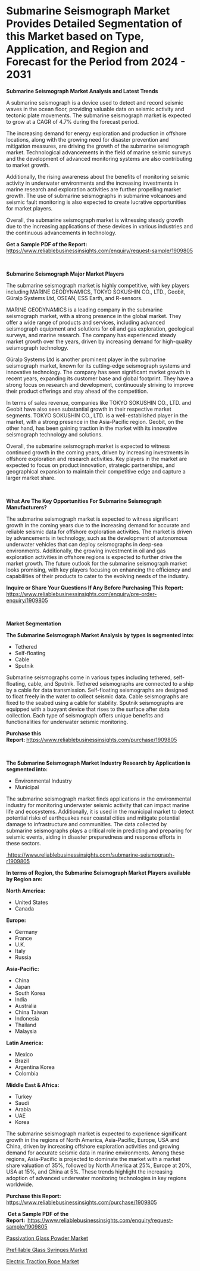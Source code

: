 <p><h1>Submarine Seismograph Market Provides Detailed Segmentation of this Market based on Type, Application, and Region and Forecast for the Period from 2024 - 2031</h1></p><p><strong>Submarine Seismograph Market Analysis and Latest Trends</strong></p>
<p><p>A submarine seismograph is a device used to detect and record seismic waves in the ocean floor, providing valuable data on seismic activity and tectonic plate movements. The submarine seismograph market is expected to grow at a CAGR of 4.7% during the forecast period.</p><p>The increasing demand for energy exploration and production in offshore locations, along with the growing need for disaster prevention and mitigation measures, are driving the growth of the submarine seismograph market. Technological advancements in the field of marine seismic surveys and the development of advanced monitoring systems are also contributing to market growth.</p><p>Additionally, the rising awareness about the benefits of monitoring seismic activity in underwater environments and the increasing investments in marine research and exploration activities are further propelling market growth. The use of submarine seismographs in submarine volcanoes and seismic fault monitoring is also expected to create lucrative opportunities for market players.</p><p>Overall, the submarine seismograph market is witnessing steady growth due to the increasing applications of these devices in various industries and the continuous advancements in technology.</p></p>
<p><strong>Get a Sample PDF of the Report:&nbsp;</strong> <a href="https://www.reliablebusinessinsights.com/enquiry/request-sample/1909805">https://www.reliablebusinessinsights.com/enquiry/request-sample/1909805</a></p>
<p>&nbsp;</p>
<p><strong>Submarine Seismograph Major Market Players</strong></p>
<p><p>The submarine seismograph market is highly competitive, with key players including MARINE GEODYNAMICS, TOKYO SOKUSHIN CO., LTD., Geobit, Güralp Systems Ltd, OSEAN, ESS Earth, and R-sensors. </p><p>MARINE GEODYNAMICS is a leading company in the submarine seismograph market, with a strong presence in the global market. They offer a wide range of products and services, including advanced seismograph equipment and solutions for oil and gas exploration, geological surveys, and marine research. The company has experienced steady market growth over the years, driven by increasing demand for high-quality seismograph technology.</p><p>Güralp Systems Ltd is another prominent player in the submarine seismograph market, known for its cutting-edge seismograph systems and innovative technology. The company has seen significant market growth in recent years, expanding its customer base and global footprint. They have a strong focus on research and development, continuously striving to improve their product offerings and stay ahead of the competition.</p><p>In terms of sales revenue, companies like TOKYO SOKUSHIN CO., LTD. and Geobit have also seen substantial growth in their respective market segments. TOKYO SOKUSHIN CO., LTD. is a well-established player in the market, with a strong presence in the Asia-Pacific region. Geobit, on the other hand, has been gaining traction in the market with its innovative seismograph technology and solutions.</p><p>Overall, the submarine seismograph market is expected to witness continued growth in the coming years, driven by increasing investments in offshore exploration and research activities. Key players in the market are expected to focus on product innovation, strategic partnerships, and geographical expansion to maintain their competitive edge and capture a larger market share.</p></p>
<p>&nbsp;</p>
<p><strong>What Are The Key Opportunities For Submarine Seismograph Manufacturers?</strong></p>
<p><p>The submarine seismograph market is expected to witness significant growth in the coming years due to the increasing demand for accurate and reliable seismic data for offshore exploration activities. The market is driven by advancements in technology, such as the development of autonomous underwater vehicles that can deploy seismographs in deep-sea environments. Additionally, the growing investment in oil and gas exploration activities in offshore regions is expected to further drive the market growth. The future outlook for the submarine seismograph market looks promising, with key players focusing on enhancing the efficiency and capabilities of their products to cater to the evolving needs of the industry.</p></p>
<p><strong>Inquire or Share Your Questions If Any Before Purchasing This Report:</strong> <a href="https://www.reliablebusinessinsights.com/enquiry/pre-order-enquiry/1909805">https://www.reliablebusinessinsights.com/enquiry/pre-order-enquiry/1909805</a></p>
<p>&nbsp;</p>
<p><strong>Market Segmentation</strong></p>
<p><strong>The Submarine Seismograph Market Analysis by types is segmented into:</strong></p>
<p><ul><li>Tethered</li><li>Self-floating</li><li>Cable</li><li>Sputnik</li></ul></p>
<p><p>Submarine seismographs come in various types including tethered, self-floating, cable, and Sputnik. Tethered seismographs are connected to a ship by a cable for data transmission. Self-floating seismographs are designed to float freely in the water to collect seismic data. Cable seismographs are fixed to the seabed using a cable for stability. Sputnik seismographs are equipped with a buoyant device that rises to the surface after data collection. Each type of seismograph offers unique benefits and functionalities for underwater seismic monitoring.</p></p>
<p><strong>Purchase this Report:&nbsp;</strong><a href="https://www.reliablebusinessinsights.com/purchase/1909805">https://www.reliablebusinessinsights.com/purchase/1909805</a></p>
<p>&nbsp;</p>
<p><strong>The Submarine Seismograph Market Industry Research by Application is segmented into:</strong></p>
<p><ul><li>Environmental Industry</li><li>Municipal</li></ul></p>
<p><p>The submarine seismograph market finds applications in the environmental industry for monitoring underwater seismic activity that can impact marine life and ecosystems. Additionally, it is used in the municipal market to detect potential risks of earthquakes near coastal cities and mitigate potential damage to infrastructure and communities. The data collected by submarine seismographs plays a critical role in predicting and preparing for seismic events, aiding in disaster preparedness and response efforts in these sectors.</p></p>
<p><a href="https://www.reliablebusinessinsights.com/submarine-seismograph-r1909805">&nbsp;https://www.reliablebusinessinsights.com/submarine-seismograph-r1909805</a></p>
<p><strong>In terms of Region, the Submarine Seismograph Market Players available by Region are:</strong></p>
<p>
    <p> <strong> North America: </strong>
        <ul>
            <li>United States</li>
            <li>Canada</li>
        </ul>
        </p> 
    <p> <strong> Europe: </strong>
        <ul>
            <li>Germany</li>
            <li>France</li>
            <li>U.K.</li>
            <li>Italy</li>
            <li>Russia</li>
        </ul>
        </p> 
    <p> <strong> Asia-Pacific: </strong>
        <ul>
            <li>China</li>
            <li>Japan</li>
            <li>South Korea</li>
            <li>India</li>
            <li>Australia</li>
            <li>China Taiwan</li>
            <li>Indonesia</li>
            <li>Thailand</li>
            <li>Malaysia</li>
        </ul>
        </p> 
    <p> <strong> Latin America: </strong>
        <ul>
            <li>Mexico</li>
            <li>Brazil</li>
            <li>Argentina Korea</li>
            <li>Colombia</li>
        </ul>
        </p> 
    <p> <strong> Middle East & Africa: </strong>
        <ul>
            <li>Turkey</li>
            <li>Saudi</li>
            <li>Arabia</li>
            <li>UAE</li>
            <li>Korea</li>
        </ul>
    </p>
    </p>
<p><p>The submarine seismograph market is expected to experience significant growth in the regions of North America, Asia-Pacific, Europe, USA and China, driven by increasing offshore exploration activities and growing demand for accurate seismic data in marine environments. Among these regions, Asia-Pacific is projected to dominate the market with a market share valuation of 35%, followed by North America at 25%, Europe at 20%, USA at 15%, and China at 5%. These trends highlight the increasing adoption of advanced underwater monitoring technologies in key regions worldwide.</p></p>
<p><strong>Purchase this Report: </strong><a href="https://www.reliablebusinessinsights.com/purchase/1909805">https://www.reliablebusinessinsights.com/purchase/1909805</a></p>
<p>&nbsp;<strong>Get a Sample PDF of the Report:&nbsp;&nbsp;</strong><a href="https://www.reliablebusinessinsights.com/enquiry/request-sample/1909805">https://www.reliablebusinessinsights.com/enquiry/request-sample/1909805</a></p>
<p><strong></strong></p>
<p><p><a href="https://www.linkedin.com/pulse/passivation-glass-powder-market-size-amp-share-analysis-growth-ndlte?trackingId=HLMKpEJ1GHv%2Bl95dKu9cOg%3D%3D">Passivation Glass Powder Market</a></p><p><a href="https://www.linkedin.com/pulse/evaluating-global-prefillable-glass-syringes-market-trends-growth-ygdne?trackingId=RENvE5A3NzhQ6EIuiVX%2Bqg%3D%3D">Prefillable Glass Syringes Market</a></p><p><a href="https://www.linkedin.com/pulse/electric-traction-rope-industry-analysis-report-its-market-size-cvovf?trackingId=A2HpEC0uDurNAqtVEmbkdw%3D%3D">Electric Traction Rope Market</a></p></p>